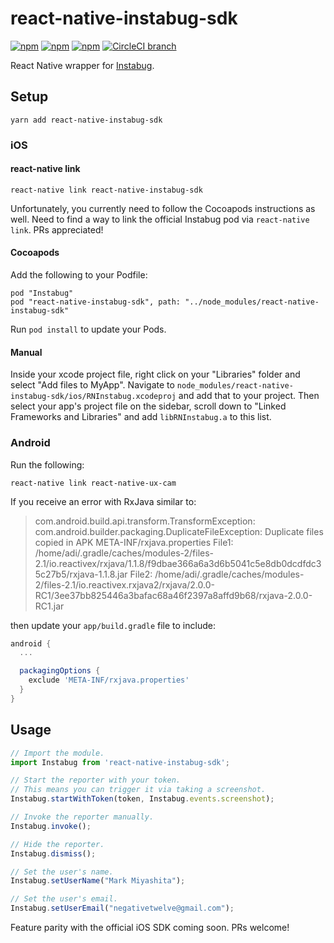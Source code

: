 # react-native-instabug-sdk

[![npm](https://img.shields.io/npm/v/react-native-instabug-sdk.svg)](https://www.npmjs.com/package/react-native-instabug-sdk)
[![npm](https://img.shields.io/npm/dt/react-native-instabug-sdk.svg)](https://www.npmjs.com/package/react-native-instabug-sdk)
[![npm](https://img.shields.io/npm/l/react-native-instabug-sdk.svg)](https://github.com/negativetwelve/react-native-instabug-sdk/blob/master/LICENSE)
[![CircleCI branch](https://img.shields.io/circleci/project/github/negativetwelve/react-native-instabug-sdk/master.svg)](https://circleci.com/gh/negativetwelve/react-native-instabug-sdk)

React Native wrapper for [Instabug](https://instabug.com/).

## Setup

```
yarn add react-native-instabug-sdk
```

### iOS

#### react-native link

```
react-native link react-native-instabug-sdk
```

Unfortunately, you currently need to follow the Cocoapods instructions as well. Need to find a way to link the official Instabug pod via `react-native link`. PRs appreciated!

#### Cocoapods

Add the following to your Podfile:

```
pod "Instabug"
pod "react-native-instabug-sdk", path: "../node_modules/react-native-instabug-sdk"
```

Run `pod install` to update your Pods.

#### Manual

Inside your xcode project file, right click on your "Libraries" folder and select "Add files to MyApp". Navigate to `node_modules/react-native-instabug-sdk/ios/RNInstabug.xcodeproj` and add that to your project. Then select your app's project file on the sidebar, scroll down to "Linked Frameworks and Libraries" and add `libRNInstabug.a` to this list.

### Android

Run the following:

```shell
react-native link react-native-ux-cam
```

If you receive an error with RxJava similar to:

> com.android.build.api.transform.TransformException: com.android.builder.packaging.DuplicateFileException: Duplicate files copied in APK META-INF/rxjava.properties
>   File1: /home/adi/.gradle/caches/modules-2/files-2.1/io.reactivex/rxjava/1.1.8/f9dbae366a6a3d6b5041c5e8db0dcdfdc35c27b5/rxjava-1.1.8.jar
>   File2: /home/adi/.gradle/caches/modules-2/files-2.1/io.reactivex.rxjava2/rxjava/2.0.0-RC1/3ee37bb825446a3bafac68a46f2397a8affd9b68/rxjava-2.0.0-RC1.jar

then update your `app/build.gradle` file to include:

```gradle
android {
  ...

  packagingOptions {
    exclude 'META-INF/rxjava.properties'
  }
}
```

## Usage

```js
// Import the module.
import Instabug from 'react-native-instabug-sdk';

// Start the reporter with your token.
// This means you can trigger it via taking a screenshot.
Instabug.startWithToken(token, Instabug.events.screenshot);

// Invoke the reporter manually.
Instabug.invoke();

// Hide the reporter.
Instabug.dismiss();

// Set the user's name.
Instabug.setUserName("Mark Miyashita");

// Set the user's email.
Instabug.setUserEmail("negativetwelve@gmail.com");
```

Feature parity with the official iOS SDK coming soon. PRs welcome!
